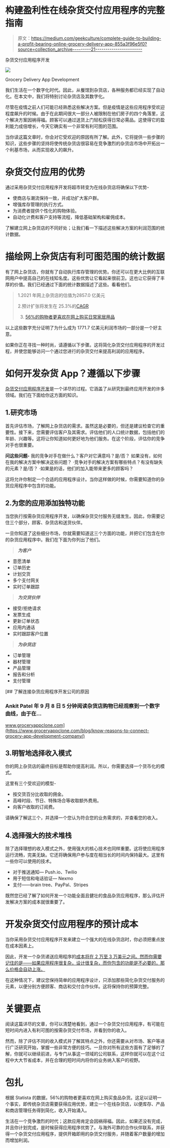 # 构建盈利性在线杂货交付应用程序的完整指南

> 原文：<https://medium.com/geekculture/complete-guide-to-building-a-profit-bearing-online-grocery-delivery-app-855a3f96e5f0?source=collection_archive---------21----------------------->

杂货交付应用程序开发

![](img/8db2b6f24f79a047d46ea1dc8e2a0ad7.png)

Grocery Delivery App Development

我们生活在一个数字化时代。因此，从餐馆到杂货店，各种服务都已经实现了自动化。在本文中，我们将特别讨论杂货店及其数字化。

尽管在疫情之前人们可能已经熟悉这些解决方案。但是疫情是这些应用程序受欢迎程度飙升的时候。由于在此期间很大一部分人被限制在他们房子的四个角落里，这个解决方案因祸得福。顾客可以通过送货上门轻松获得日常必需品。这使得它的盈利能力成倍增长，今天它确实有一个非常有利可图的范围。

当你读这篇文章时，你会对它受欢迎的原因有所了解。此外，它将提供一些步骤的知识，这些步骤的坚持将使传统杂货店很容易在竞争激烈的杂货店市场中开拓出一个利基市场，从而实现收入的飙升。

# 杂货交付应用的优势

通过采用杂货交付应用程序开发将超市转变为在线杂货店将确保以下优势-

*   使商店与潮流保持一致，并成功扩大客户群。
*   增强库存管理的执行方式。
*   为消费者提供个性化的购物体验。
*   自动化计费和客户支持等流程，降低基础架构和雇佣成本。

了解建立网上杂货店的不同好处；让我们看一下描述这些解决方案的利润范围的统计数据。

# 描绘网上杂货店有利可图范围的统计数据

有了网上杂货店，你就有了自动执行库存管理的优势。你还可以在更大比例的互联网用户中提高自己的在线知名度。这些优势让它看起来很前卫。这也让它获得了丰厚的价值。我们已经通过下面的统计数据描述了这些。看看他们。

> 1.2021 年网上杂货店的估值为2857.0 亿美元
> 
> 2.预计扩张将发生在 25.3%的[CAGR](https://www.grandviewresearch.com/industry-analysis/online-grocery-market)
> 
> 3. [56%的购物者更喜欢在网上购买日常家居用品](https://www.statista.com/statistics/1315086/share-of-online-shoppers-affected-by-rising-groceries-prices/)

以上这些数字充分证明了为什么成为 1771.7 亿美元利润市场的一部分是一个好主意。

如果你正在寻找一种时尚，请遵循以下步骤。这将简化杂货交付应用程序的开发过程，并使您能够访问一个通过您进行的杂货交付来提高利润的应用程序。

# 如何开发杂货 App？遵循以下步骤

[杂货交付应用程序开发](https://www.groceryappclone.com/)是一个详尽的过程。它涵盖了从研究到最终应用开发的许多领域。我们在下面给你这方面的知识。

## 1.研究市场

首先评估市场，了解网上杂货店的需求。虽然这是必要的，但还是建议检查它的重要性。接下来，您需要评估客户及其需求。评估他们的人口统计数据，包括他们的年龄、兴趣等。这将让你知道如何更好地为他们服务。在这个阶段，评估你的竞争对手也很重要。

**问这些问题-**
我的竞争对手在做什么？客户对它满意吗？是/否？
如果没有，如何在我的解决方案中解决这些问题？
·竞争对手的解决方案有哪些特点？有没有缺失的元素？是/否？
·如果是的话，他们的加入能带来更多的顾客吗？

这将允许你制定一个合适的应用程序设计。当你这样做的时候，你需要知道你的杂货应用程序中包含的功能。

## 2.为您的应用添加独特功能

当您执行按需杂货应用程序开发，以确保杂货交付服务无缝发生。因此，你需要记住三个部分，顾客、杂货店和送货伙伴。

一旦你知道了这些细分市场，你就需要知道这三个方面的功能，并把它们包含在你的杂货应用程序中。我们在下面为你列出了他们。

> ***为客户***

*   意愿清单
*   订单历史
*   计划交货
*   多个支付网关
*   实时订单跟踪

> ***为交货伙伴***

*   接受/拒绝请求
*   发票生成
*   更新订单状态
*   应用内通话
*   实时跟踪客户位置

> ***为杂货店***

*   订单管理
*   器材管理
*   产品管理
*   报告和分析
*   支付管理

[](https://www.groceryappclone.com/blog/know-reasons-to-connect-grocery-app-development-company/) [## 了解连接杂货应用程序开发公司的原因

### Ankit Patel 年 9 月 8 日 5 分钟阅读杂货店购物已经观察到一个数字曲线，由于在…

www.groceryappclone.com](https://www.groceryappclone.com/blog/know-reasons-to-connect-grocery-app-development-company/) 

## 3.明智地选择收入模式

你的网上杂货店的最终目标是帮助你提高利润。所以，你需要选择一个货币化的模式。

这里有三个受欢迎的模型-

*   按交货百分比收取的佣金。
*   高峰时段、节日、特殊场合等收取额外费用。
*   向客户收取的订阅费。

请确保了解这三个，并选择一个您认为符合您的业务需求的，并查看您的收入。

## 4.选择强大的技术堆栈

除了选择理想的收入模式之外，使用强大的核心技术也同样重要。这将使应用程序运行流畅，完美无缺。它还将确保用户参与度在相当长的时间内保持最大。这里有一些你可以使用的技术。

*   对于推送通知— Push.io、Twilio
*   用于短信和电话验证— Nexmo
*   支付——brain tree、PayPal、Stripes

既然您已经了解了如何开发一个功能全面且健壮的食品杂货应用程序，那么评估开发解决方案的成本就很重要了。

# 开发杂货交付应用程序的预计成本

当你采用杂货交付应用程序开发来建立一个强大的在线杂货店时，你必须把重点放在成本因素上。

因此，开发一个杂货递送应用程序的[成本将在 2 万至 3 万美元之间。然而你需要记住的是——如果应用程序很复杂，设计很复杂，而你包含的功能是不必要的，那么价格会自动上涨。](https://www.groceryappclone.com/blog/know-reasons-why-your-store-need-grocery-delivery-app/)

在这种情况下，建议您保持简单的应用程序设计，只添加那些简化杂货交付服务的元素，以便分别方便顾客、商店和交付合作伙伴。这将保持你的预算完整。

# 关键要点

阅读这篇详尽的文章，你可以清楚地看到，通过一个杂货交付应用程序，有可能在短时间内进入有利可图的按需杂货交付市场，并看到你的收入。

然而，除了评估不同的收入模式并了解其特点之外，你还需要从对市场、客户等进行广泛研究开始，掌握一些非常方便的技巧。一旦你对所有这些方面有了足够的了解，你就可以继续前进，与专门从事这一领域的公司联系，这样你就可以在这个过程中大大节省成本，并在合理的短时间内将你的业务纳入客户的视野。

# 包扎

根据 Statista 的数据，56%的购物者更喜欢在网上购买食品杂货。这足以证明一个事实，即传统杂货店需要获得应用优势，建立一个在线杂货店，以便库存、产品和商店管理任务得到简化，收入开始涌入。

生活在一个竞争激烈的时代；这款应用肯定会因祸得福。因此，如果还没有完成，并且你计划完成，是时候获得应用程序优势了。与海外可靠的合作伙伴联系，并获得一个杂货交付应用程序，提供开箱即用的杂货交付服务，并随着客户数量的增加而增加利润。